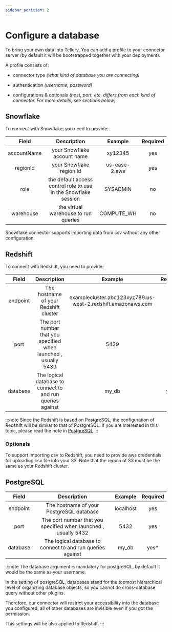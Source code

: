 ```yaml
---
sidebar_position: 2
---
```


# Configure a database

To bring your own data into Tellery, You can add a profile to your connector server (by default it will be bootstrapped together with your deployment).

A profile consists of:

- connector type *(what kind of database you are connecting)*

- authentication *(username, password)*

- configurations & optionals *(host, port, etc. differs from each kind of connector. For more details, see sections below)*

## Snowflake

To connect with Snowflake, you need to provide:

|    Field    |                             Description                           |    Example    | Required |
|:-----------:|:-----------------------------------------------------------------:|:-------------:|:--------:|
| accountName |                    your Snowflake account name                    |    xy12345    |   yes    |
|   regionId  |                     your Snowflake region Id                      | us-ease-2.aws |   yes    |
|     role    |  the default access control role to use in the Snowflake session  |    SYSADMIN   |    no    |
|  warehouse  |                the virtual warehouse to run queries               |   COMPUTE_WH  |    no    |


Snowflake connector supports importing data from csv without any other configuration.

## Redshift

To connect with Redshift, you need to provide:

|    Field    |                           Description                          |                             Example                            | Required |
|:-----------:|:--------------------------------------------------------------:|:--------------------------------------------------------------:|:--------:|
|  endpoint  |               The hostname of your Redshift cluster             |  examplecluster.abc123xyz789.us-west-2.redshift.amazonaws.com  |   yes    |
|    port    | The port number that you specified when launched , usually 5439 |                               5439                             |   yes    |
|  database  |    The logical database to connect to and run queries against   |                               my_db                            |   yes*   |

:::note
Since the Redshift is based on PostgreSQL, the configuration of Redshift will be similar to that of PostgreSQL. If you are interested in this topic, please read the note in [PostgreSQL](#postgreSQL)
:::

### Optionals

To support importing csv to Redshift, you need to provide aws credentials for uploading csv file into your S3. Note that the region of S3 must be the same as your Redshift cluster.

## PostgreSQL

|    Field    |                           Description                          |   Example   | Required |
|:-----------:|:--------------------------------------------------------------:|:-----------:|:--------:|
|  endpoint  |          The hostname of your PostgreSQL database               |  localhost  |   yes    |
|    port    | The port number that you specified when launched , usually 5432 |    5432     |   yes    |
|  database  |    The logical database to connect to and run queries against   |    my_db    |   yes*   |

:::note
The database argument is mandatory for postgreSQL, by default it would be the same as your username.

In the setting of postgreSQL, databases stand for the topmost hierarchical level of organizing database objects, so you cannot do cross-database query without other plugins.

Therefore, our connector will restrict your accessibility into the database you configured, all of other databases are invisible even if you got the permission.

This settings will be also applied to Redshift.
:::
